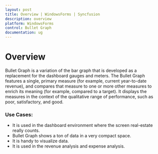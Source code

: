 ```yaml
---
layout: post
title: Overview | WindowsForms | Syncfusion
description: overview
platform: WindowsForms
control: Bullet Graph
documentation: ug
---
```


# Overview

Bullet Graph is a variation of the bar graph that is developed as a replacement for the dashboard gauges and meters. The Bullet Graph features a single, primary measure (for example, current year-to-date revenue), and compares that measure to one or more other measures to enrich its meaning (for example, compared to a target). It displays the measures in the context of the qualitative range of performance, such as poor, satisfactory, and good.

### Use Cases:

* It is used in the dashboard environment where the screen real-estate really counts.
* Bullet Graph shows a ton of data in a very compact space.
* It is handy to visualize data.
* It is used in the revenue analysis and expense analysis.
